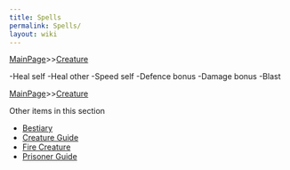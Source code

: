 ```yaml
---
title: Spells
permalink: Spells/
layout: wiki
---
```


[MainPage](/keeperrl_wiki/ "wikilink")>>[Creature](/keeperrl_wiki/Creature_Guide "wikilink")

-Heal self
-Heal other
-Speed self
-Defence bonus
-Damage bonus
-Blast

[MainPage](/keeperrl_wiki/ "wikilink")>>[Creature](/keeperrl_wiki/Creature_Guide "wikilink")

Other items in this section
-    [Bestiary](/keeperrl_wiki/Bestiary "wikilink")
-    [Creature Guide](/keeperrl_wiki/Creature_Guide "wikilink")
-    [Fire Creature](/keeperrl_wiki/Fire_Creature "wikilink")
-    [Prisoner Guide](/keeperrl_wiki/Prisoner_Guide "wikilink")
